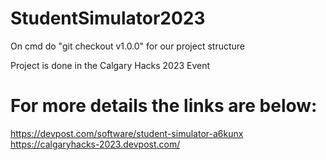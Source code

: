 # StudentSimulator2023

On cmd do "git checkout v1.0.0" for our project structure

Project is done in the Calgary Hacks 2023 Event

# For more details the links are below:
https://devpost.com/software/student-simulator-a6kunx
https://calgaryhacks-2023.devpost.com/
